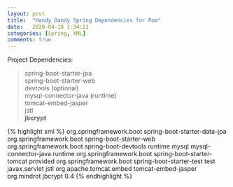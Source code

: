 ```yaml
---
layout: post
title:  "Handy Dandy Spring Dependencies for Pom"
date:   2020-04-18 1:34:21
categories: [Spring, XML]
comments: true
---
```

Project Dependencies:
>spring-boot-starter-jpa<br/>
>spring-boot-starter-web<br/>
>devtools (optional)<br/>
>mysql-connector-java (runtime)<br/>
>tomcat-embed-jasper<br/>
>jstl<br/>
><b>jbcrypt</b>

{% highlight xml %}
        <dependency>
            <groupId>org.springframework.boot</groupId>
            <artifactId>spring-boot-starter-data-jpa</artifactId>
        </dependency>
        <dependency>
            <groupId>org.springframework.boot</groupId>
            <artifactId>spring-boot-starter-web</artifactId>
        </dependency>
        <dependency>
            <groupId>org.springframework.boot</groupId>
            <artifactId>spring-boot-devtools</artifactId>
            <scope>runtime</scope>
        </dependency>
        <dependency>
            <groupId>mysql</groupId>
            <artifactId>mysql-connector-java</artifactId>
            <scope>runtime</scope>
        </dependency>
        <dependency>
            <groupId>org.springframework.boot</groupId>
            <artifactId>spring-boot-starter-tomcat</artifactId>
            <scope>provided</scope>
        </dependency>
        <dependency>
            <groupId>org.springframework.boot</groupId>
            <artifactId>spring-boot-starter-test</artifactId>
            <scope>test</scope>
        </dependency>
        <dependency>
            <groupId>javax.servlet</groupId>
            <artifactId>jstl</artifactId>
        </dependency>
        <dependency>
            <groupId>org.apache.tomcat.embed</groupId>
            <artifactId>tomcat-embed-jasper</artifactId>
        </dependency>
        <dependency>
            <groupId>org.mindrot</groupId>
            <artifactId>jbcrypt</artifactId>
            <version>0.4</version>
        </dependency>
{% endhighlight %}
